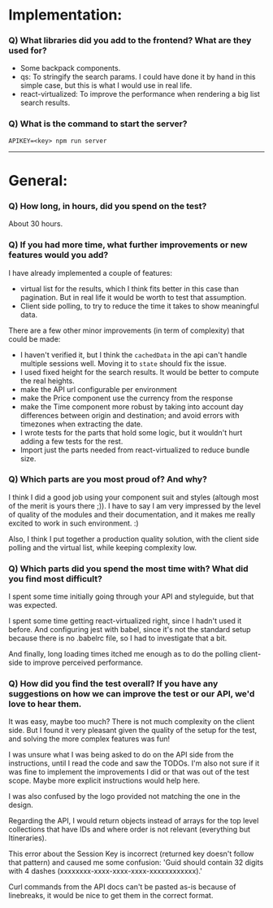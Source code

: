 # Implementation:

### Q) What libraries did you add to the frontend? What are they used for?

- Some backpack components.
- qs: To stringify the search params. I could have done it by hand in this simple case, but this is what I would use in real life.
- react-virtualized: To improve the performance when rendering a big list search results.

### Q) What is the command to start the server?

`APIKEY=<key> npm run server`

---

# General:

### Q) How long, in hours, did you spend on the test?

About 30 hours.

### Q) If you had more time, what further improvements or new features would you add?

I have already implemented a couple of features:
- virtual list for the results, which I think fits better in this case than pagination. But in real life it would be worth to test that assumption.
- Client side polling, to try to reduce the time it takes to show meaningful data.


There are a few other minor improvements (in term of complexity) that could be made:
- I haven't verified it, but I think the `cachedData` in the api can't handle multiple sessions well. Moving it to `state` should fix the issue.
- I used fixed height for the search results. It would be better to compute the real heights.
- make the API url configurable per environment
- make the Price component use the currency from the response
- make the Time component more robust by taking into account day differences between origin and destination; and avoid errors with timezones when extracting the date.
- I wrote tests for the parts that hold some logic, but it wouldn't hurt adding a few tests for the rest.
- Import just the parts needed from react-virtualized to reduce bundle size.

### Q) Which parts are you most proud of? And why?

I think I did a good job using your component suit and styles (altough most of the merit is yours there ;)). I have to say I am very impressed by the level of quality of the modules and their documentation, and it makes me really excited to work in such environment. :)

Also, I think I put together a production quality solution, with the client side polling and the virtual list, while keeping complexity low.

### Q) Which parts did you spend the most time with? What did you find most difficult?
I spent some time initially going through your API and styleguide, but that was expected.

I spent some time getting react-virtualized right, since I hadn't used it before. And configuring jest with babel, since it's not the standard setup because there is no .babelrc file, so I had to investigate that a bit.

And finally, long loading times itched me enough as to do the polling client-side to improve perceived performance.

### Q) How did you find the test overall? If you have any suggestions on how we can improve the test or our API, we'd love to hear them.
It was easy, maybe too much? There is not much complexity on the client side. But I found it very pleasant given the quality of the setup for the test, and solving the more complex features was fun!

I was unsure what I was being asked to do on the API side from the instructions, until I read the code and saw the TODOs. I'm also not sure if it was fine to implement the improvements I did or that was out of the test scope. Maybe more explicit instructions would help here.

I was also confused by the logo provided not matching the one in the design.

Regarding the API, I would return objects instead of arrays for the top level collections that have IDs and where order is not relevant (everything but Itineraries).

This error about the Session Key is incorrect (returned key doesn't follow that pattern) and caused me some confusion: 'Guid should contain 32 digits with 4 dashes (xxxxxxxx-xxxx-xxxx-xxxx-xxxxxxxxxxxx).'

Curl commands from the API docs can't be pasted as-is because of linebreaks, it would be nice to get them in the correct format.

